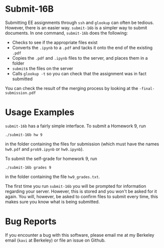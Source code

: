 # Submit-16B

Submitting EE assignments through `ssh` and `glookup` can often be tedious. However, there is an easier way. `submit-16b` is a simpler way to submit documents. In one command, `submit-16b` does the following:

 - Checks to see if the appropriate files exist
 - Converts the `.ipynb` to a `.pdf` and tacks it onto the end of the existing `.pdf`
 - Copies the `.pdf` and `.ipynb` files to the server, and places them in a folder
 - `submit`s the files on the server
 - Calls `glookup -t` so you can check that the assignment was in fact submitted

You can check the result of the merging process by looking at the `-final-submission.pdf`

# Usage Examples

`submit-16b` has a fairly simple interface. To submit a Homework 9, run

```
./submit-16b hw 9
```

in the folder containing the files for submission (which must have the names `hw9.pdf` and `prob9.ipynb` or `hw9.ipynb`).

To submit the self-grade for homework 9, run

```
./submit-16b grades 9
```

in the folder containing the file `hw9_grades.txt`.

The first time you run `submit-16b` you will be prompted for information regarding your server. However, this is stored and you won't be asked for it again. You will, however, be asked to confirm files to submit every time, this makes sure you know what is being submitted.

# Bug Reports

If you encounter a bug with this software, please email me at my Berkeley email (`kavi` at Berkeley) or file an issue on Github.